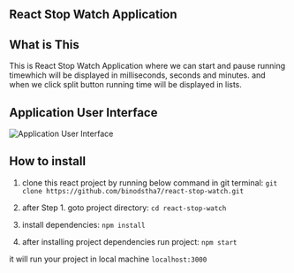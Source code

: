 ## React Stop Watch Application

## What is This
This is React Stop Watch Application where we can start and  pause running timewhich will be displayed in milliseconds, seconds and minutes. and when we click split button running time will be displayed in lists.

## Application User Interface
![Application User Interface](https://github.com/iambinodstha/react-stop-watch/blob/master/src/appDemo.png)

## How to install
1. clone this react project by running below command in git terminal:
`git clone https://github.com/binodstha7/react-stop-watch.git`

2. after Step 1. goto project directory:
`cd react-stop-watch`

3. install dependencies:
`npm install`

4. after installing project dependencies run project:
`npm start`

it will run your project in local machine `localhost:3000`
